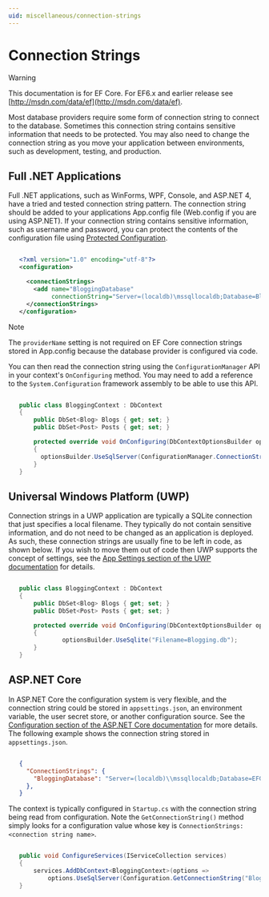 ```yaml
---
uid: miscellaneous/connection-strings
---
```

# Connection Strings

> [!WARNING]
> This documentation is for EF Core. For EF6.x and earlier release see [http://msdn.com/data/ef](http://msdn.com/data/ef).

Most database providers require some form of connection string to connect to the database. Sometimes this connection string contains sensitive information that needs to be protected. You may also need to change the connection string as you move your application between environments, such as development, testing, and production.

## Full .NET Applications

Full .NET applications, such as WinForms, WPF, Console, and ASP.NET 4, have a tried and tested connection string pattern. The connection string should be added to your applications App.config file (Web.config if you are using ASP.NET). If your connection string contains sensitive information, such as username and password, you can protect the contents of the configuration file using [Protected Configuration](https://msdn.microsoft.com/en-us/library/53tyfkaw.aspx).

<!-- literal_block"language": "csharp", "xml:space": "preserve", "classes  "backrefs  "names  "dupnames  highlight_args}, "ids  "linenos": true -->

````xml

   <?xml version="1.0" encoding="utf-8"?>
   <configuration>

     <connectionStrings>
       <add name="BloggingDatabase"
            connectionString="Server=(localdb)\mssqllocaldb;Database=Blogging;Trusted_Connection=True;" />
     </connectionStrings>
   </configuration>
   ````

> [!NOTE]
> The `providerName` setting is not required on EF Core connection strings stored in App.config because the database provider is configured via code.

You can then read the connection string using the `ConfigurationManager` API in your context's `OnConfiguring` method. You may need to add a reference to the `System.Configuration` framework assembly to be able to use this API.

<!-- literal_block"language": "csharp", "xml:space": "preserve", "classes  "backrefs  "names  "dupnames  highlight_args}, "ids  "linenos": true -->

````csharp

   public class BloggingContext : DbContext
   {
       public DbSet<Blog> Blogs { get; set; }
       public DbSet<Post> Posts { get; set; }

       protected override void OnConfiguring(DbContextOptionsBuilder optionsBuilder)
       {
         optionsBuilder.UseSqlServer(ConfigurationManager.ConnectionStrings["BloggingDatabase"].ConnectionString);
       }
   }
   ````

## Universal Windows Platform (UWP)

Connection strings in a UWP application are typically a SQLite connection that just specifies a local filename. They typically do not contain sensitive information, and do not need to be changed as an application is deployed. As such, these connection strings are usually fine to be left in code, as shown below. If you wish to move them out of code then UWP supports the concept of settings, see the [App Settings section of the UWP documentation](https://msdn.microsoft.com/windows/uwp/app-settings/store-and-retrieve-app-data) for details.

<!-- literal_block"language": "csharp", "xml:space": "preserve", "classes  "backrefs  "names  "dupnames  highlight_args}, "ids  "linenos": true -->

````csharp

   public class BloggingContext : DbContext
   {
       public DbSet<Blog> Blogs { get; set; }
       public DbSet<Post> Posts { get; set; }

       protected override void OnConfiguring(DbContextOptionsBuilder optionsBuilder)
       {
               optionsBuilder.UseSqlite("Filename=Blogging.db");
       }
   }
   ````

## ASP.NET Core

In ASP.NET Core the configuration system is very flexible, and the connection string could be stored in `appsettings.json`, an environment variable, the user secret store, or another configuration source. See the [Configuration section of the ASP.NET Core documentation](https://docs.asp.net/en/latest/fundamentals/configuration.html) for more details. The following example shows the connection string stored in `appsettings.json`.

<!-- literal_block"language": "csharp",", "xml:space": "preserve", "classes  "backrefs  "names  "dupnames  highlight_args}, "ids  "linenos": true -->

````json

   {
     "ConnectionStrings": {
       "BloggingDatabase": "Server=(localdb)\\mssqllocaldb;Database=EFGetStarted.ConsoleApp.NewDb;Trusted_Connection=True;"
     },
   }
   ````

The context is typically configured in `Startup.cs` with the connection string being read from configuration. Note the `GetConnectionString()` method simply looks for a configuration value whose key is `ConnectionStrings:<connection string name>`.

<!-- literal_block"language": "csharp", "xml:space": "preserve", "classes  "backrefs  "names  "dupnames  highlight_args}, "ids  "linenos": true -->

````csharp

   public void ConfigureServices(IServiceCollection services)
   {
       services.AddDbContext<BloggingContext>(options =>
           options.UseSqlServer(Configuration.GetConnectionString("BloggingDatabase")));
   }
   ````

